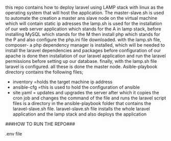 this repo contains how to deploy laravel using LAMP stack with linux as the operating system that will host the application.
The master-slave.sh is used to automate the creation a master ans slave node on the virtual machine which will contain static ip adresses
the lamp.sh is used for the installation of our web server application which stands for the A in lamp stack, before installing MySQL which stands for the M then install php which stands for the P and also configure the php.ini file downloaded.
with the lamp.sh file, composer- a php dependency manager is installed, which will be needed to install the laravel dependencies and packages before configuration of our apache is done then installation of our laravel application and run the laravel permissions before setting up our database.
finally, with the lamp.sh file laravel is configured. all these is done the master node.
Asible-playbook directory contains the following files;
- inventory =holds the target machine ip address
- ansible-cfg =this is used to hold the configuration of ansible
- site.yaml = updates and upgrades the server after which it copies the cron job and changes the command of the file and runs the laravel script
files is a directory in the ansible-playbook folder that contains the laravel-slave.sh file.
laravel-slave.sh file installs the whole laravel application and the lamp stack and also deploys the application


###HOW TO RUN THE REPO###

.env file


